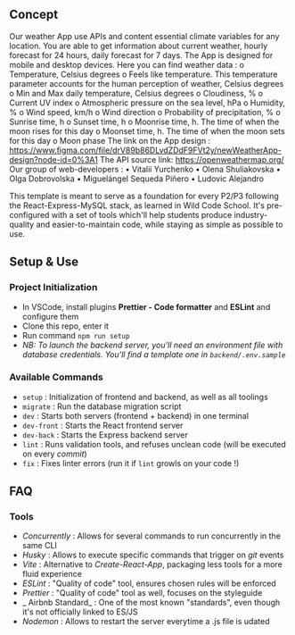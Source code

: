 ## Concept

Our weather App use APIs and content essential climate variables for any location.
You are able to get information about current weather, hourly forecast for 24 hours, daily forecast for 7 days.
The App is designed for mobile and desktop devices.
Here  you can find weather data :
o	Temperature, Celsius degrees
o	Feels like temperature. This temperature parameter accounts for the human perception of weather, Celsius degrees
o	Min and Max daily temperature, Celsius degrees
o	Cloudiness, %
o	Current UV index
o	Atmospheric pressure on the sea level, hPa
o	Humidity, %
o	Wind speed, km/h
o	Wind direction
o	Probability of precipitation, %
o	Sunrise time, h
o	Sunset time, h
o	Moonrise time, h. The time of when the moon rises for this day
o	Moonset time, h. The time of when the moon sets for this day
o	Moon phase
The link on the App design :  
https://www.figma.com/file/drV89b86DLvdZDdF9FVt2y/newWeatherApp-design?node-id=0%3A1
The API source link: 
https://openweathermap.org/
Our group of web-developers :
•	Vitalii Yurchenko 
•	Olena Shuliakovska
•	Olga Dobrovolska 
•	Miguelángel Sequeda Piñero 
•	Ludovic Alejandro

This template is meant to serve as a foundation for every P2/P3 following the React-Express-MySQL stack, as learned in Wild Code School.
It's pre-configured with a set of tools which'll help students produce industry-quality and easier-to-maintain code, while staying as simple as possible to use.

## Setup & Use

### Project Initialization

- In VSCode, install plugins **Prettier - Code formatter** and **ESLint** and configure them
- Clone this repo, enter it
- Run command `npm run setup`
- _NB: To launch the backend server, you'll need an environment file with database credentials. You'll find a template one in `backend/.env.sample`_

### Available Commands

- `setup` : Initialization of frontend and backend, as well as all toolings
- `migrate` : Run the database migration script
- `dev` : Starts both servers (frontend + backend) in one terminal
- `dev-front` : Starts the React frontend server
- `dev-back` : Starts the Express backend server
- `lint` : Runs validation tools, and refuses unclean code (will be executed on every _commit_)
- `fix` : Fixes linter errors (run it if `lint` growls on your code !)

## FAQ

### Tools

- _Concurrently_ : Allows for several commands to run concurrently in the same CLI
- _Husky_ : Allows to execute specific commands that trigger on _git_ events
- _Vite_ : Alternative to _Create-React-App_, packaging less tools for a more fluid experience
- _ESLint_ : "Quality of code" tool, ensures chosen rules will be enforced
- _Prettier_ : "Quality of code" tool as well, focuses on the styleguide
- _ Airbnb Standard_ : One of the most known "standards", even though it's not officially linked to ES/JS
- _Nodemon_ : Allows to restart the server everytime a .js file is udated
